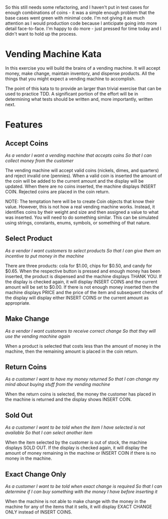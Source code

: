 So this still needs some refactoring, and I haven't put in test cases for enough combinations of coins - it was
a simple enough problem that the base cases went green with minimal code.  I'm not giving it as much attention as
I would production code because I anticipate going into more detail face-to-face.  I'm happy to do more - just pressed
for time today and I didn't want to hold up the process.


Vending Machine Kata
====================

In this exercise you will build the brains of a vending machine.  It will accept money, make change, maintain
inventory, and dispense products.  All the things that you might expect a vending machine to accomplish.

The point of this kata to to provide an larger than trivial exercise that can be used to practice TDD.  A significant
portion of the effort will be in determining what tests should be written and, more importantly, written next.

Features
========

Accept Coins
------------

_As a vendor_
_I want a vending machine that accepts coins_
_So that I can collect money from the customer_

The vending machine will accept valid coins (nickels, dimes, and quarters) and reject invalid one (pennies).  When a
valid coin is inserted the amount of the coin will be added to the current amount and the display will be updated.
When there are no coins inserted, the machine displays INSERT COIN.  Rejected coins are placed in the coin return.

NOTE: The temptation here will be to create Coin objects that know their value.  However, this is not how a real
  vending machine works.  Instead, it identifies coins by their weight and size and then assigned a value to what
  was inserted.  You will need to do something similar.  This can be simulated using strings, constants, enums,
  symbols, or something of that nature.

Select Product
--------------

_As a vendor_
_I want customers to select products_
_So that I can give them an incentive to put money in the machine_

There are three products: cola for $1.00, chips for $0.50, and candy for $0.65.  When the respective button is pressed
and enough money has been inserted, the product is dispensed and the machine displays THANK YOU.  If the display is
checked again, it will display INSERT COINS and the current amount will be set to $0.00.  If there is not enough money
inserted then the machine displays PRICE and the price of the item and subsequent checks of the display will display
either INSERT COINS or the current amount as appropriate.

Make Change
-----------

_As a vendor_
_I want customers to receive correct change_
_So that they will use the vending machine again_

When a product is selected that costs less than the amount of money in the machine, then the remaining amount is placed
in the coin return.

Return Coins
------------

_As a customer_
_I want to have my money returned_
_So that I can change my mind about buying stuff from the vending machine_

When the return coins is selected, the money the customer has placed in the machine is returned and the display shows
INSERT COIN.

Sold Out
--------

_As a customer_
_I want to be told when the item I have selected is not available_
_So that I can select another item_

When the item selected by the customer is out of stock, the machine displays SOLD OUT.  If the display is checked again,
it will display the amount of money remaining in the machine or INSERT COIN if there is no money in the machine.

Exact Change Only
-----------------

_As a customer_
_I want to be told when exact change is required_
_So that I can determine if I can buy something with the money I have before inserting it_

When the machine is not able to make change with the money in the machine for any of the items that it sells, it will
display EXACT CHANGE ONLY instead of INSERT COINS.
